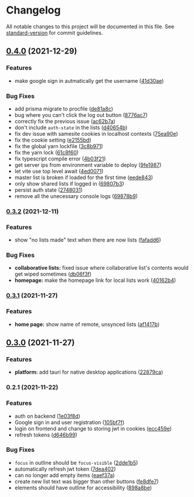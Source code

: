 # Changelog

All notable changes to this project will be documented in this file. See [standard-version](https://github.com/conventional-changelog/standard-version) for commit guidelines.

## [0.4.0](https://github.com/zsaquarian/listman/compare/v0.3.2...v0.4.0) (2021-12-29)


### Features

* make google sign in autmatically get the username ([41d30ae](https://github.com/zsaquarian/listman/commit/41d30aef4715217eadfea757d7a389ae4310fdf0))


### Bug Fixes

* add prisma migrate to procfile ([de81a8c](https://github.com/zsaquarian/listman/commit/de81a8ca867dc885e73ec91898c66c544c53d18c))
* bug where you can't click the log out button ([8776ac7](https://github.com/zsaquarian/listman/commit/8776ac7254d82a92569299e9b4c7b2f051eb64b9))
* correctly fix the previous issue ([ac62b7a](https://github.com/zsaquarian/listman/commit/ac62b7a6db24eb92b3f4e8594b1c321f64e2ddbd))
* don't include `auth-state` in the lists ([d40654b](https://github.com/zsaquarian/listman/commit/d40654b7af6fd0ee2445414522fac7ef270eea64))
* fix dev issue with samesite cookies in localhost contexts ([75ea90e](https://github.com/zsaquarian/listman/commit/75ea90e7c36cd83296bd53f384b321505ec4785b))
* fix the cookie setting ([e2155bd](https://github.com/zsaquarian/listman/commit/e2155bd06f0f9ef81db5fd8c5085c1190aa98cc3))
* fix the global yarn lockfile ([3c8b971](https://github.com/zsaquarian/listman/commit/3c8b9713dcdc741ca99e7763f923277056622d5a))
* fix the yarn lock ([61c8f60](https://github.com/zsaquarian/listman/commit/61c8f6069222b3a01eb75da19148968c38a376fd))
* fix typescript compile error ([4b03f21](https://github.com/zsaquarian/listman/commit/4b03f21543eb2f17979396ccc321624f7427d534))
* get server ips from environment variable to deploy ([9fe1987](https://github.com/zsaquarian/listman/commit/9fe19877cf462bc8977d7f0bef7e34592b34b034))
* let vite use top level await ([4ed0071](https://github.com/zsaquarian/listman/commit/4ed00718b23a9d611072335e6d9d2868978755fc))
* master list is broken if loaded for the first time ([eede843](https://github.com/zsaquarian/listman/commit/eede843379a8ed19da9b78c72894923a639fca55))
* only show shared lists if logged in ([69807b3](https://github.com/zsaquarian/listman/commit/69807b337022a37f6573024b6b5e065d1b2132c9))
* persist auth state ([2748031](https://github.com/zsaquarian/listman/commit/2748031c890e9e96c8817192a288e5f9703cf601))
* remove all the unecessary console logs ([69878b9](https://github.com/zsaquarian/listman/commit/69878b9e47ed55daa53760e4455dde3789636fee))

### [0.3.2](https://github.com/zsaquarian/listman/compare/v0.3.1...v0.3.2) (2021-12-11)


### Features

* show "no lists made" text when there are now lists ([fafadd6](https://github.com/zsaquarian/listman/commit/fafadd6087d50f191fd3781d7a120b2307c3c597))


### Bug Fixes

* **collaborative lists:** fixed issue where collaborative list's contents would get wiped sometimes ([db06f3f](https://github.com/zsaquarian/listman/commit/db06f3f6eff9f0f1eae2e854c06b4b7b888645d4))
* **homepage:** make the homepage link for local lists work ([40162b4](https://github.com/zsaquarian/listman/commit/40162b42f6aa2887f5cb3c7b6c1e549db394592d))

### [0.3.1](https://github.com/zsaquarian/listman/compare/v0.3.0...v0.3.1) (2021-11-27)


### Features

* **home page:** show name of remote, unsynced lists ([af1417b](https://github.com/zsaquarian/listman/commit/af1417b87b3396a83f82ec0712e7bdbf4585f9fd))

## [0.3.0](https://github.com/zsaquarian/listman/compare/v0.2.1...v0.3.0) (2021-11-27)


### Features

* **platform:** add tauri for native desktop applications ([22879ca](https://github.com/zsaquarian/listman/commit/22879ca0ef81fd1895b3063a8dc80605222b7f98))

### 0.2.1 (2021-11-22)


### Features

* auth on backend ([1e03f8d](https://github.com/zsaquarian/listman/commit/1e03f8d9c976e3d966dde83549c499d9b68aa094))
* Google sign in and user registration ([105bf7f](https://github.com/zsaquarian/listman/commit/105bf7f562c4bf6682cadfa6268e060176efb428))
* login on frontend and change to storing jwt in cookies ([ecc459e](https://github.com/zsaquarian/listman/commit/ecc459e5d4e40baf09d725e09e3a1d50123a339d))
* refresh tokens ([d646b99](https://github.com/zsaquarian/listman/commit/d646b99ff7de0b48e3fbe96eba1003dbb09c7c13))


### Bug Fixes

* `focus` in outline should be `focus-visible` ([2dde1b5](https://github.com/zsaquarian/listman/commit/2dde1b51a685f5aa9a962731c2d3ae07e9e8f833))
* automatically refresh jwt token ([7dea402](https://github.com/zsaquarian/listman/commit/7dea4025d8766feeb2f947e3c319f978c5b7b550))
* can no longer add empty items ([eaef37a](https://github.com/zsaquarian/listman/commit/eaef37a4fdd372ff45840304fc9c600daa762e00))
* create new list text was bigger than other buttons ([fe8dfe7](https://github.com/zsaquarian/listman/commit/fe8dfe75a5b2652805189c128491e2739b2e0dab))
* elements should have outline for accessibility ([898a8be](https://github.com/zsaquarian/listman/commit/898a8be46e156f99fd46b0f231c4ad2d0e092c87))
